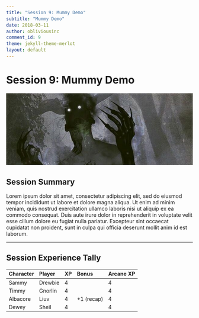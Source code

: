 ```yaml
---
title: "Session 9: Mummy Demo"
subtitle: "Mummy Demo"
date: 2018-03-11
author: obliviousinc
comment_id: 9
theme: jekyll-theme-merlot
layout: default
---
```


# Session 9: Mummy Demo

![Eyes](/assets/img/hdr/eyes.jpg)

## Session Summary

Lorem ipsum dolor sit amet, consectetur adipiscing elit, sed do eiusmod tempor incididunt ut labore et dolore magna aliqua. Ut enim ad minim veniam, quis nostrud exercitation ullamco laboris nisi ut aliquip ex ea commodo consequat. Duis aute irure dolor in reprehenderit in voluptate velit esse cillum dolore eu fugiat nulla pariatur. Excepteur sint occaecat cupidatat non proident, sunt in culpa qui officia deserunt mollit anim id est laborum.

* * *

## Session Experience Tally

| Character | Player  | XP  | Bonus      | Arcane XP |
|:--------- |:------- |:--- |:---------- |:--------- |
| Sammy     | Drewbie | 4   |            | 4         |
| Timmy     | Gnorlin | 4   |            | 4         |
| Albacore  | Liuv    | 4   | +1 (recap) | 4         |
| Dewey     | Sheil   | 4   |            | 4         |